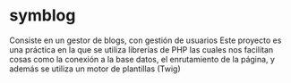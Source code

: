 # symblog

Consiste en un gestor de blogs, con gestión de usuarios
Este proyecto es una práctica en la que se utiliza librerías de PHP las cuales nos facilitan cosas como la conexión a la base datos, el enrutamiento de la página, y además se utiliza un motor de plantillas (Twig)
